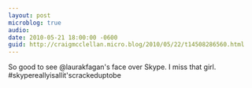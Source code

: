 ```yaml
---
layout: post
microblog: true
audio: 
date: 2010-05-21 18:00:00 -0600
guid: http://craigmcclellan.micro.blog/2010/05/22/t14508286560.html
---
```

So good to see @laurakfagan's face over Skype.  I miss that girl. #skypereallyisallit'scrackeduptobe

